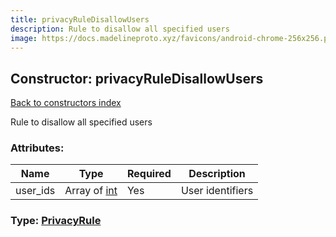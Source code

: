 ```yaml
---
title: privacyRuleDisallowUsers
description: Rule to disallow all specified users
image: https://docs.madelineproto.xyz/favicons/android-chrome-256x256.png
---
```

## Constructor: privacyRuleDisallowUsers  
[Back to constructors index](index.md)



Rule to disallow all specified users

### Attributes:

| Name     |    Type       | Required | Description |
|----------|---------------|----------|-------------|
|user\_ids|Array of [int](../types/int.md) | Yes|User identifiers|



### Type: [PrivacyRule](../types/PrivacyRule.md)


